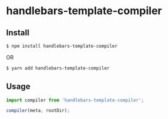 # handlebars-template-compiler

## Install

```sh
$ npm install handlebars-template-compiler
```

OR

```sh
$ yarn add handlebars-template-compiler
```

## Usage

```ts
import compiler from 'handlebars-template-compiler';

compiler(meta, rootDir);
```
